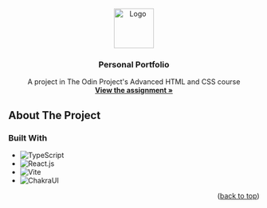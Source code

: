 <!-- Improved compatibility of back to top link: See: https://github.com/othneildrew/Best-README-Template/pull/73 -->
<a name="readme-top"></a>
<!--
*** Thanks for checking out the Best-README-Template. If you have a suggestion
*** that would make this better, please fork the repo and create a pull request
*** or simply open an issue with the tag "enhancement".
*** Don't forget to give the project a star!
*** Thanks again! Now go create something AMAZING! :D
-->



<!-- PROJECT LOGO -->
<br />
<div align="center">
  <a href="https://github.com/ftrbnd/personal-portfolio">
    <img src="https://avatars.githubusercontent.com/u/4441966" alt="Logo" width="80" height="80">
  </a>

<h3 align="center">Personal Portfolio</h3>

  <p align="center">
    A project in The Odin Project's Advanced HTML and CSS course
    <br />
    <a href="https://www.theodinproject.com/lessons/node-path-javascript-homepage"><strong>View the assignment »</strong></a>
  </p>
</div>



<!-- ABOUT THE PROJECT -->
## About The Project

### Built With

* ![TypeScript][TypeScript]
* ![React.js][React.js]
* ![Vite][Vite]
* ![ChakraUI][ChakraUI]

<p align="right">(<a href="#readme-top">back to top</a>)</p>

<!-- MARKDOWN LINKS & IMAGES -->
<!-- https://www.markdownguide.org/basic-syntax/#reference-style-links -->
[HTML]: https://img.shields.io/badge/html-E34F26?style=for-the-badge&logo=html5&logoColor=white
[CSS]: https://img.shields.io/badge/css-1572B6?style=for-the-badge&logo=css3&logoColor=white
[Typescript]: https://img.shields.io/badge/typescript-3178C6?style=for-the-badge&logo=typescript&logoColor=white
[React.js]: https://img.shields.io/badge/React-20232A?style=for-the-badge&logo=react&logoColor=61DAFB
[Vite]: https://img.shields.io/badge/vite-646CFF?style=for-the-badge&logo=vite&logoColor=white
[ChakraUI]: https://img.shields.io/badge/chakra%20UI-319795?style=for-the-badge&logo=chakraui&logoColor=white
[product-screenshot-1]: https://i.imgur.com/Xxfm4qy.png
[product-screenshot-2]: https://i.imgur.com/UbOvAND.png
[product-screenshot-3]: https://i.imgur.com/hnwR5Mp.png
